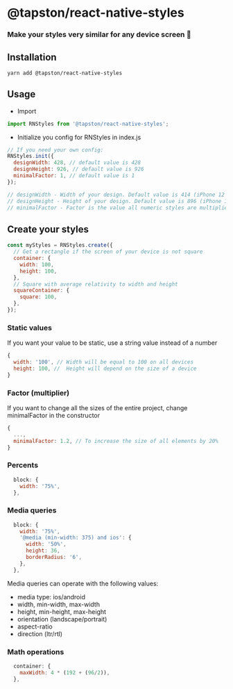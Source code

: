 # @tapston/react-native-styles

### Make your styles very similar for any device screen 📱


## Installation

`yarn add @tapston/react-native-styles`


## Usage
- Import
```js
import RNStyles from '@tapston/react-native-styles';
```
- Initialize you config for RNStyles in index.js
```js
// If you need your own config:
RNStyles.init({
  designWidth: 428, // default value is 428
  designHeight: 926, // default value is 926
  minimalFactor: 1, // default value is 1
});

// designWidth - Width of your design. Default value is 414 (iPhone 12 Pro Max).
// designHeight - Height of your design. Default value is 896 (iPhone 12 Pro Max).
// minimalFactor - Factor is the value all numeric styles are multiplied by. The default minimal factor is 1.
```
## Create your styles
```js
const myStyles = RNStyles.create({
  // Get a rectangle if the screen of your device is not square
  container: {
    width: 100,
    height: 100,
  },
  // Square with average relativity to width and height
  squareContainer: {
    square: 100,
  },
});
```
### Static values
If you want your value to be static, use a string value instead of a number
```js
{
  width: '100', // Width will be equal to 100 on all devices
  height: 100, //  Height will depend on the size of a device
}
```
### Factor (multiplier)
If you want to change all the sizes of the entire project, change minimalFactor in the constructor
```js
{
  ...,
  minimalFactor: 1.2, // To increase the size of all elements by 20%
}
```
### Percents
```js
  block: {
    width: '75%',
  },
```
### Media queries
```js
  block: {
    width: '75%',
    '@media (min-width: 375) and ios': {
      width: '50%',
      height: 36,
      borderRadius: '6',
    },
  },
```
  Media queries can operate with the following values:
  - media type: ios/android
  - width, min-width, max-width
  - height, min-height, max-height
  - orientation (landscape/portrait)
  - aspect-ratio
  - direction (ltr/rtl)
### Math operations
```js
  container: {
    maxWidth: 4 * (192 + (96/2)),
  },
```
